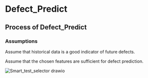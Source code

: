 # Defect_Predict

## Process of Defect_Predict
### Assumptions 
Assume that historical data is a good indicator of future defects.

Assume that the chosen features are sufficient for defect prediction.

![Smart_test_selector drawio](https://github.com/Sandara-Git/Defect_Predict/assets/140485221/db004b8c-2b94-41b1-be07-eabbeb88e257)
